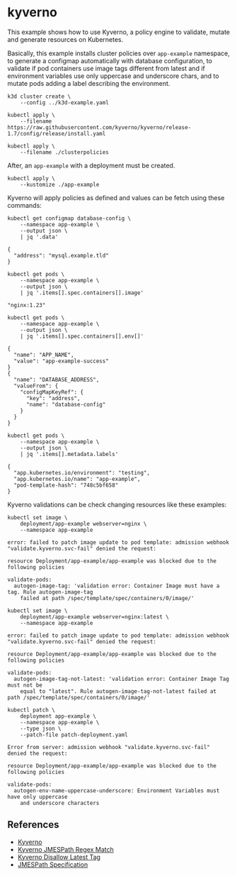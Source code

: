 # kyverno

This example shows how to use Kyverno, a policy engine to validate, mutate and
generate resources on Kubernetes.

Basically, this example installs cluster policies over `app-example` namespace,
to generate a configmap automatically with database configuration, to validate
if pod containers use image tags different from latest and if environment
variables use only uppercase and underscore chars, and to mutate pods adding a
label describing the environment.

```
k3d cluster create \
    --config ../k3d-example.yaml

kubectl apply \
    --filename https://raw.githubusercontent.com/kyverno/kyverno/release-1.7/config/release/install.yaml

kubectl apply \
    --filename ./clusterpolicies
```

After, an `app-example` with a deployment must be created.

```
kubectl apply \
    --kustomize ./app-example
```

Kyverno will apply policies as defined and values can be fetch using these
commands:

```
kubectl get configmap database-config \
    --namespace app-example \
    --output json \
    | jq '.data'

{
  "address": "mysql.example.tld"
}
```

```
kubectl get pods \
    --namespace app-example \
    --output json \
    | jq '.items[].spec.containers[].image'

"nginx:1.23"
```

```
kubectl get pods \
    --namespace app-example \
    --output json \
    | jq '.items[].spec.containers[].env[]'

{
  "name": "APP_NAME",
  "value": "app-example-success"
}
{
  "name": "DATABASE_ADDRESS",
  "valueFrom": {
    "configMapKeyRef": {
      "key": "address",
      "name": "database-config"
    }
  }
}
```

```
kubectl get pods \
    --namespace app-example \
    --output json \
    | jq '.items[].metadata.labels'

{
  "app.kubernetes.io/environment": "testing",
  "app.kubernetes.io/name": "app-example",
  "pod-template-hash": "748c5bf658"
}
```

Kyverno validations can be check changing resources like these examples:

```
kubectl set image \
    deployment/app-example webserver=nginx \
    --namespace app-example

error: failed to patch image update to pod template: admission webhook "validate.kyverno.svc-fail" denied the request:

resource Deployment/app-example/app-example was blocked due to the following policies

validate-pods:
  autogen-image-tag: 'validation error: Container Image must have a tag. Rule autogen-image-tag
    failed at path /spec/template/spec/containers/0/image/'
```

```
kubectl set image \
    deployment/app-example webserver=nginx:latest \
    --namespace app-example

error: failed to patch image update to pod template: admission webhook "validate.kyverno.svc-fail" denied the request:

resource Deployment/app-example/app-example was blocked due to the following policies

validate-pods:
  autogen-image-tag-not-latest: 'validation error: Container Image Tag must not be
    equal to "latest". Rule autogen-image-tag-not-latest failed at path /spec/template/spec/containers/0/image/'
```

```
kubectl patch \
    deployment app-example \
    --namespace app-example \
    --type json \
    --patch-file patch-deployment.yaml

Error from server: admission webhook "validate.kyverno.svc-fail" denied the request:

resource Deployment/app-example/app-example was blocked due to the following policies

validate-pods:
  autogen-env-name-uppercase-underscore: Environment Variables must have only uppercase
    and underscore characters
```

## References

* [Kyverno](https://kyverno.io/docs/)
* [Kyverno JMESPath Regex Match](https://kyverno.io/docs/writing-policies/jmespath/#regex_match)
* [Kyverno Disallow Latest Tag](https://kyverno.io/policies/best-practices/disallow_latest_tag/disallow_latest_tag/)
* [JMESPath Specification](https://jmespath.org/specification.html)
